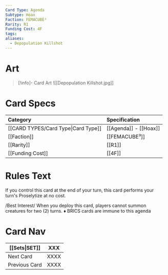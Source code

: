 ```yaml
---
Card Type: Agenda
Subtype: Hoax
Faction: FEMACUBE³
Rarity: R1
Funding Cost: 4F
tags: 
aliases:
  - Depopulation Killshot
---
```

# Art

> [!info]- Card Art
> ![[Depopulation Killshot.jpg]]

# Card Specs

| Category                            | Specification     |
|:----------------------------------- |:----------------- |
| [[CARD TYPES/Card Type\|Card Type]] | [[Agenda]] - [[Hoax]] |
| [[Faction]]                         | [[FEMACUBE³]]              |
| [[Rarity]]                          | [[R1]]              |
| [[Funding Cost]]                    | [[4F]]            |

# Rules Text

If you control this card at the end of your turn, this card performs your turn's Proselytize at no cost.

/Best Interest/ 
When you deploy this card, players cannot summon creatures for two (2) turns.
♦ BRICS cards are immune to this agenda

# Card Nav

| [[Sets\|SET]] | XXX |  
| --- | --- |  
| Next Card | XXXX |  
| Previous Card | XXXX |  

